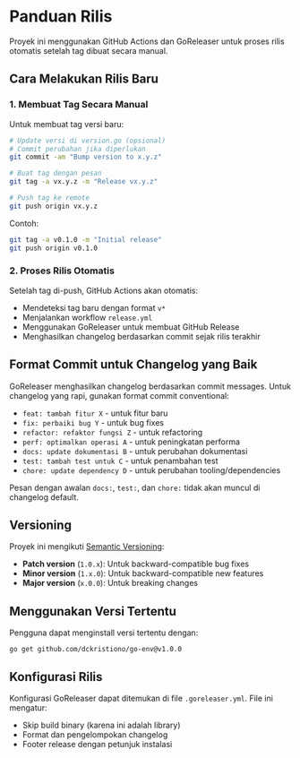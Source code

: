 # Panduan Rilis

Proyek ini menggunakan GitHub Actions dan GoReleaser untuk proses rilis otomatis setelah tag dibuat secara manual.

## Cara Melakukan Rilis Baru

### 1. Membuat Tag Secara Manual

Untuk membuat tag versi baru:

```bash
# Update versi di version.go (opsional)
# Commit perubahan jika diperlukan
git commit -am "Bump version to x.y.z"

# Buat tag dengan pesan
git tag -a vx.y.z -m "Release vx.y.z" 

# Push tag ke remote
git push origin vx.y.z
```

Contoh:
```bash
git tag -a v0.1.0 -m "Initial release" 
git push origin v0.1.0
```

### 2. Proses Rilis Otomatis

Setelah tag di-push, GitHub Actions akan otomatis:
- Mendeteksi tag baru dengan format `v*`
- Menjalankan workflow `release.yml`
- Menggunakan GoReleaser untuk membuat GitHub Release
- Menghasilkan changelog berdasarkan commit sejak rilis terakhir

## Format Commit untuk Changelog yang Baik

GoReleaser menghasilkan changelog berdasarkan commit messages. Untuk changelog yang rapi, gunakan format commit conventional:

- `feat: tambah fitur X` - untuk fitur baru
- `fix: perbaiki bug Y` - untuk bug fixes
- `refactor: refaktor fungsi Z` - untuk refactoring
- `perf: optimalkan operasi A` - untuk peningkatan performa
- `docs: update dokumentasi B` - untuk perubahan dokumentasi
- `test: tambah test untuk C` - untuk penambahan test
- `chore: update dependency D` - untuk perubahan tooling/dependencies

Pesan dengan awalan `docs:`, `test:`, dan `chore:` tidak akan muncul di changelog default.

## Versioning

Proyek ini mengikuti [Semantic Versioning](https://semver.org/):

- **Patch version** (`1.0.x`): Untuk backward-compatible bug fixes
- **Minor version** (`1.x.0`): Untuk backward-compatible new features
- **Major version** (`x.0.0`): Untuk breaking changes

## Menggunakan Versi Tertentu

Pengguna dapat menginstall versi tertentu dengan:

```
go get github.com/dckristiono/go-env@v1.0.0
```

## Konfigurasi Rilis

Konfigurasi GoReleaser dapat ditemukan di file `.goreleaser.yml`. File ini mengatur:
- Skip build binary (karena ini adalah library)
- Format dan pengelompokan changelog
- Footer release dengan petunjuk instalasi